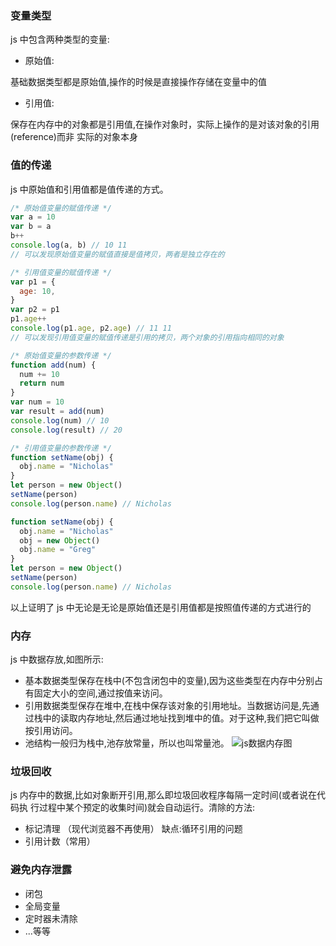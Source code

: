 ### 变量类型

js 中包含两种类型的变量:

- 原始值:

基础数据类型都是原始值,操作的时候是直接操作存储在变量中的值

- 引用值:

保存在内存中的对象都是引用值,在操作对象时，实际上操作的是对该对象的引用(reference)而非 实际的对象本身

### 值的传递

js 中原始值和引用值都是值传递的方式。

```js
/* 原始值变量的赋值传递 */
var a = 10
var b = a
b++
console.log(a, b) // 10 11
// 可以发现原始值变量的赋值直接是值拷贝，两者是独立存在的

/* 引用值变量的赋值传递 */
var p1 = {
  age: 10,
}
var p2 = p1
p1.age++
console.log(p1.age, p2.age) // 11 11
// 可以发现引用值变量的赋值传递是引用的拷贝，两个对象的引用指向相同的对象
```

```js
/* 原始值变量的参数传递 */
function add(num) {
  num += 10
  return num
}
var num = 10
var result = add(num)
console.log(num) // 10
console.log(result) // 20

/* 引用值变量的参数传递 */
function setName(obj) {
  obj.name = "Nicholas"
}
let person = new Object()
setName(person)
console.log(person.name) // Nicholas

function setName(obj) {
  obj.name = "Nicholas"
  obj = new Object()
  obj.name = "Greg"
}
let person = new Object()
setName(person)
console.log(person.name) // Nicholas
```

以上证明了 js 中无论是无论是原始值还是引用值都是按照值传递的方式进行的

### 内存

js 中数据存放,如图所示:

- 基本数据类型保存在栈中(不包含闭包中的变量),因为这些类型在内存中分别占有固定大小的空间,通过按值来访问。
- 引用数据类型保存在堆中,在栈中保存该对象的引用地址。当数据访问是,先通过栈中的读取内存地址,然后通过地址找到堆中的值。对于这种,我们把它叫做按引用访问。
- 池结构一般归为栈中,池存放常量，所以也叫常量池。
  ![js数据内存图][1]

### 垃圾回收

js 内存中的数据,比如对象断开引用,那么即垃圾回收程序每隔一定时间(或者说在代码执 行过程中某个预定的收集时间)就会自动运行。清除的方法:

- 标记清理 （现代浏览器不再使用）
  缺点:循环引用的问题
- 引用计数（常用）

### 避免内存泄露

- 闭包
- 全局变量
- 定时器未清除
- ...等等

[1]: https://cd028.oss-cn-chengdu.aliyuncs.com/2022-04-20/WechatIMG395.png
